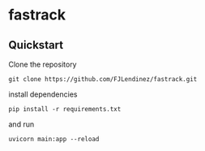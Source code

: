 # fastrack

## Quickstart

Clone the repository

`git clone https://github.com/FJLendinez/fastrack.git`

install dependencies

`pip install -r requirements.txt`

and run

`uvicorn main:app --reload`

